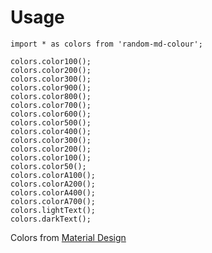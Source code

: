 # Usage
```
import * as colors from 'random-md-colour';

colors.color100();
colors.color200();
colors.color300();
colors.color900();
colors.color800();
colors.color700();
colors.color600();
colors.color500();
colors.color400();
colors.color300();
colors.color200();
colors.color100();
colors.color50();
colors.colorA100();
colors.colorA200();
colors.colorA400();
colors.colorA700();
colors.lightText();
colors.darkText();
```

Colors from [Material Design](https://material.io/guidelines/style/color.html)